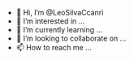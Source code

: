- 👋 Hi, I’m @LeoSilvaCcanri
- 👀 I’m interested in ...
- 🌱 I’m currently learning ...
- 💞️ I’m looking to collaborate on ...
- 📫 How to reach me ...

<!---
LeoSilvaCcanri/LeoSilvaCcanri is a ✨ special ✨ repository because its `README.md` (this file) appears on your GitHub profile.
You can click the Preview link to take a look at your changes.
--->

